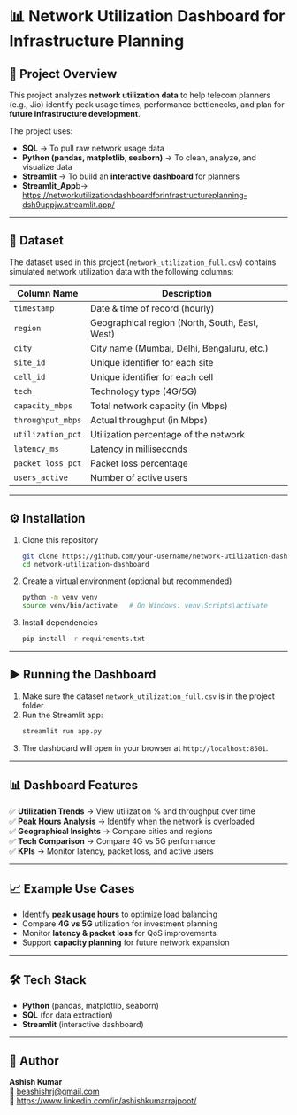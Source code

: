 # 📊 Network Utilization Dashboard for Infrastructure Planning  

## 📌 Project Overview  
This project analyzes **network utilization data** to help telecom planners (e.g., Jio) identify peak usage times, performance bottlenecks, and plan for **future infrastructure development**.  

The project uses:  
- **SQL** → To pull raw network usage data  
- **Python (pandas, matplotlib, seaborn)** → To clean, analyze, and visualize data  
- **Streamlit** → To build an **interactive dashboard** for planners 
- **Streamlit_App**b→ https://networkutilizationdashboardforinfrastructureplanning-dsh9uppjw.streamlit.app/

---

## 📂 Dataset  
The dataset used in this project (`network_utilization_full.csv`) contains simulated network utilization data with the following columns:  

| Column Name       | Description |
|-------------------|-------------|
| `timestamp`       | Date & time of record (hourly) |
| `region`          | Geographical region (North, South, East, West) |
| `city`            | City name (Mumbai, Delhi, Bengaluru, etc.) |
| `site_id`         | Unique identifier for each site |
| `cell_id`         | Unique identifier for each cell |
| `tech`            | Technology type (4G/5G) |
| `capacity_mbps`   | Total network capacity (in Mbps) |
| `throughput_mbps` | Actual throughput (in Mbps) |
| `utilization_pct` | Utilization percentage of the network |
| `latency_ms`      | Latency in milliseconds |
| `packet_loss_pct` | Packet loss percentage |
| `users_active`    | Number of active users |

---

## ⚙️ Installation  

1. Clone this repository  
   ```bash
   git clone https://github.com/your-username/network-utilization-dashboard.git
   cd network-utilization-dashboard
   ```

2. Create a virtual environment (optional but recommended)  
   ```bash
   python -m venv venv
   source venv/bin/activate   # On Windows: venv\Scripts\activate
   ```

3. Install dependencies  
   ```bash
   pip install -r requirements.txt
   ```

---

## ▶️ Running the Dashboard  

1. Make sure the dataset `network_utilization_full.csv` is in the project folder.  
2. Run the Streamlit app:  
   ```bash
   streamlit run app.py
   ```
3. The dashboard will open in your browser at `http://localhost:8501`.  

---

## 📊 Dashboard Features  

✅ **Utilization Trends** → View utilization % and throughput over time  
✅ **Peak Hours Analysis** → Identify when the network is overloaded  
✅ **Geographical Insights** → Compare cities and regions  
✅ **Tech Comparison** → Compare 4G vs 5G performance  
✅ **KPIs** → Monitor latency, packet loss, and active users  

---

## 📈 Example Use Cases  

- Identify **peak usage hours** to optimize load balancing  
- Compare **4G vs 5G** utilization for investment planning  
- Monitor **latency & packet loss** for QoS improvements  
- Support **capacity planning** for future network expansion  

---

## 🛠️ Tech Stack  
- **Python** (pandas, matplotlib, seaborn)  
- **SQL** (for data extraction)  
- **Streamlit** (interactive dashboard)  

---

## 👤 Author  
**Ashish Kumar**  
📧 beashishrj@gmail.com  
🔗 https://www.linkedin.com/in/ashishkumarrajpoot/
